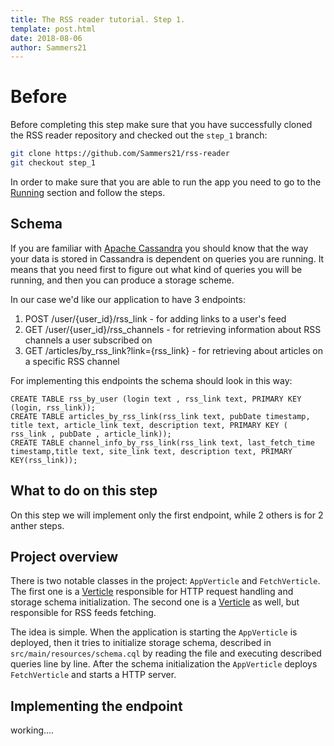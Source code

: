```yaml
---
title: The RSS reader tutorial. Step 1.
template: post.html
date: 2018-08-06
author: Sammers21
--- 
```


# Before

Before completing this step make sure that you have successfully cloned the RSS reader repository and checked out the `step_1` branch:
```bash
git clone https://github.com/Sammers21/rss-reader
git checkout step_1
```

In order to make sure that you are able to run the app you need to go to the [Running](https://github.com/Sammers21/rss-reader/tree/step_1#running) section and 
follow the steps.

## Schema

If you are familiar with [Apache Cassandra](http://cassandra.apache.org/) you 
should know that the way your data is stored in Cassandra is dependent on queries 
you are running. It means that you need first to figure out what kind of queries 
you will be running, and then you can produce a storage scheme.

In our case we'd like our application to have 3 endpoints:

1. POST /user/{user_id}/rss_link - for adding links to a user's feed
2. GET /user/{user_id}/rss_channels - for retrieving information about RSS channels a user subscribed on
3. GET /articles/by_rss_link?link={rss_link} - for retrieving about articles on a specific RSS channel

For implementing this endpoints the schema should look in this way:

```
CREATE TABLE rss_by_user (login text , rss_link text, PRIMARY KEY (login, rss_link));
CREATE TABLE articles_by_rss_link(rss_link text, pubDate timestamp, title text, article_link text, description text, PRIMARY KEY ( rss_link , pubDate , article_link));
CREATE TABLE channel_info_by_rss_link(rss_link text, last_fetch_time timestamp,title text, site_link text, description text, PRIMARY KEY(rss_link));
```

## What to do on this step

On this step we will implement only the first endpoint, while 2 others is for 2 anther steps.

## Project overview

There is two notable classes in the project: `AppVerticle` and `FetchVerticle`. The first one is a [Verticle](https://vertx.io/docs/vertx-core/java/#_verticles) responsible for HTTP request handling and storage schema initialization. The second one is a [Verticle](https://vertx.io/docs/vertx-core/java/#_verticles) as well, but responsible for RSS feeds fetching.

The idea is simple. When the application is starting the `AppVerticle` is deployed, then it tries to initialize storage schema, described in `src/main/resources/schema.cql` by reading the file and executing described queries line by line. After the schema initialization the `AppVerticle` deploys `FetchVerticle` and starts a HTTP server.

## Implementing the endpoint


working....

